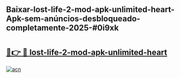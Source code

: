 ## Baixar-lost-life-2-mod-apk-unlimited-heart-Apk-sem-anúncios-desbloqueado-completamente-2025-#0i9xk

# <h2><a href="https://ainizakaria.my?title=lost-life-2-mod-apk-unlimited-heart&ref=22M">🔗👉 🔴 lost-life-2-mod-apk-unlimited-heart</a></h2>

[![acn](https://github.com/user-attachments/assets/0f9c940e-d8b0-45ae-aac7-cd30a18b3e1c)](https://ainizakaria.my?title=lost-life-2-mod-apk-unlimited-heart&ref=22M)

